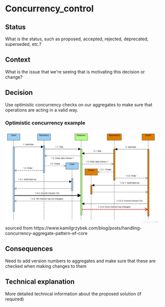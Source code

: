 # Concurrency_control

## Status

What is the status, such as proposed, accepted, rejected, deprecated, superseded, etc.?

## Context

What is the issue that we're seeing that is motivating this decision or change?

## Decision

Use optimistic concurrency checks on our aggregates to make sure that operations are acting in a valid way. 

### Optimistic concurrency example
<img src="../doc/optimistic_concurrency.png" width="700px" alt="Optimistic concurrency example diagram">
sourced from https://www.kamilgrzybek.com/blog/posts/handling-concurrency-aggregate-pattern-ef-core



## Consequences

Need to add version numbers to aggregates and make sure that these are checked when making changes to them

## Technical explanation

More detailed technical information about the proposed solution (if required)

